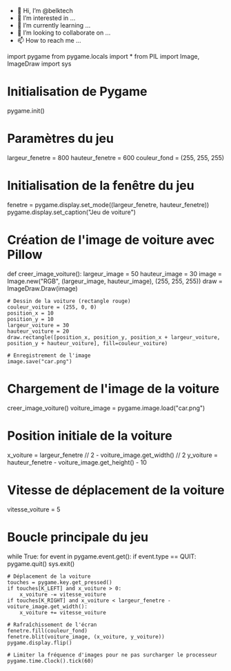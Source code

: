 - 👋 Hi, I’m @belktech
- 👀 I’m interested in ...
- 🌱 I’m currently learning ...
- 💞️ I’m looking to collaborate on ...
- 📫 How to reach me ...

<!---
belktech/belktech is a ✨ special ✨ repository because its `README.md` (this file) appears on your GitHub profile.
You can click the Preview link to take a look at your changes.
--->
import pygame
from pygame.locals import *
from PIL import Image, ImageDraw
import sys

# Initialisation de Pygame
pygame.init()

# Paramètres du jeu
largeur_fenetre = 800
hauteur_fenetre = 600
couleur_fond = (255, 255, 255)

# Initialisation de la fenêtre du jeu
fenetre = pygame.display.set_mode((largeur_fenetre, hauteur_fenetre))
pygame.display.set_caption("Jeu de voiture")

# Création de l'image de voiture avec Pillow
def creer_image_voiture():
    largeur_image = 50
    hauteur_image = 30
    image = Image.new("RGB", (largeur_image, hauteur_image), (255, 255, 255))
    draw = ImageDraw.Draw(image)

    # Dessin de la voiture (rectangle rouge)
    couleur_voiture = (255, 0, 0)
    position_x = 10
    position_y = 10
    largeur_voiture = 30
    hauteur_voiture = 20
    draw.rectangle([position_x, position_y, position_x + largeur_voiture, position_y + hauteur_voiture], fill=couleur_voiture)

    # Enregistrement de l'image
    image.save("car.png")

# Chargement de l'image de la voiture
creer_image_voiture()
voiture_image = pygame.image.load("car.png")

# Position initiale de la voiture
x_voiture = largeur_fenetre // 2 - voiture_image.get_width() // 2
y_voiture = hauteur_fenetre - voiture_image.get_height() - 10

# Vitesse de déplacement de la voiture
vitesse_voiture = 5

# Boucle principale du jeu
while True:
    for event in pygame.event.get():
        if event.type == QUIT:
            pygame.quit()
            sys.exit()

    # Déplacement de la voiture
    touches = pygame.key.get_pressed()
    if touches[K_LEFT] and x_voiture > 0:
        x_voiture -= vitesse_voiture
    if touches[K_RIGHT] and x_voiture < largeur_fenetre - voiture_image.get_width():
        x_voiture += vitesse_voiture

    # Rafraîchissement de l'écran
    fenetre.fill(couleur_fond)
    fenetre.blit(voiture_image, (x_voiture, y_voiture))
    pygame.display.flip()

    # Limiter la fréquence d'images pour ne pas surcharger le processeur
    pygame.time.Clock().tick(60)
